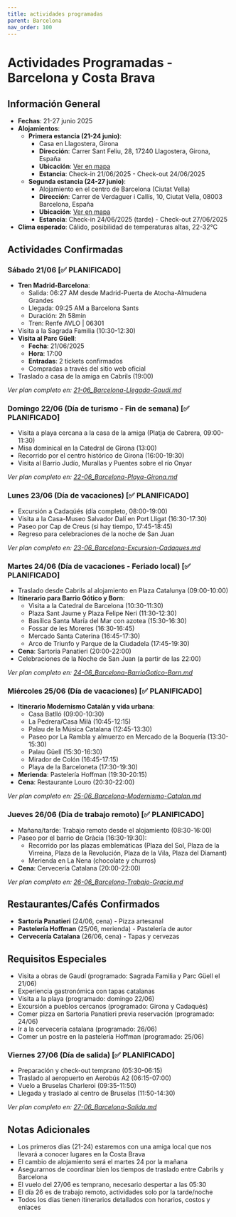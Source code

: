 ```yaml
---
title: actividades programadas
parent: Barcelona
nav_order: 100
---
```


# Actividades Programadas - Barcelona y Costa Brava

## Información General
- **Fechas**: 21-27 junio 2025
- **Alojamientos**: 
  * **Primera estancia (21-24 junio)**: 
    * Casa en Llagostera, Girona
    * **Dirección**: Carrer Sant Feliu, 28, 17240 Llagostera, Girona, España
    * **Ubicación**: [Ver en mapa](https://maps.app.goo.gl/ZkyrnvrBv3GWAE3PA)
    * **Estancia**: Check-in 21/06/2025 - Check-out 24/06/2025
  * **Segunda estancia (24-27 junio)**:
    * Alojamiento en el centro de Barcelona (Ciutat Vella)
    * **Dirección**: Carrer de Verdaguer i Callís, 10, Ciutat Vella, 08003 Barcelona, España
    * **Ubicación**: [Ver en mapa](https://maps.app.goo.gl/uGgMjk9sLqzLuwUn8)
    * **Estancia**: Check-in 24/06/2025 (tarde) - Check-out 27/06/2025
- **Clima esperado**: Cálido, posibilidad de temperaturas altas, 22-32°C

## Actividades Confirmadas

### Sábado 21/06 [✅ PLANIFICADO]
- **Tren Madrid-Barcelona**:
  * Salida: 06:27 AM desde Madrid-Puerta de Atocha-Almudena Grandes
  * Llegada: 09:25 AM a Barcelona Sants
  * Duración: 2h 58min
  * Tren: Renfe AVLO | 06301
- Visita a la Sagrada Familia (10:30-12:30)
- **Visita al Parc Güell**:
  * **Fecha**: 21/06/2025
  * **Hora**: 17:00
  * **Entradas**: 2 tickets confirmados
  * Compradas a través del sitio web oficial
- Traslado a casa de la amiga en Cabrils (19:00)

_Ver plan completo en: [21-06_Barcelona-Llegada-Gaudi.md](./21-06_Barcelona-Llegada-Gaudi.md)_

### Domingo 22/06 (Día de turismo - Fin de semana) [✅ PLANIFICADO]
- Visita a playa cercana a la casa de la amiga (Platja de Cabrera, 09:00-11:30)
- Misa dominical en la Catedral de Girona (13:00)
- Recorrido por el centro histórico de Girona (16:00-19:30)
- Visita al Barrio Judío, Murallas y Puentes sobre el río Onyar

_Ver plan completo en: [22-06_Barcelona-Playa-Girona.md](./22-06_Barcelona-Playa-Girona.md)_

### Lunes 23/06 (Día de vacaciones) [✅ PLANIFICADO]
- Excursión a Cadaqúés (día completo, 08:00-19:00)
- Visita a la Casa-Museo Salvador Dalí en Port Lligat (16:30-17:30)
- Paseo por Cap de Creus (si hay tiempo, 17:45-18:45)
- Regreso para celebraciones de la noche de San Juan

_Ver plan completo en: [23-06_Barcelona-Excursion-Cadaques.md](./23-06_Barcelona-Excursion-Cadaques.md)_

### Martes 24/06 (Día de vacaciones - Feriado local) [✅ PLANIFICADO]
- Traslado desde Cabrils al alojamiento en Plaza Catalunya (09:00-10:00)
- **Itinerario para Barrio Gótico y Born**:
  * Visita a la Catedral de Barcelona (10:30-11:30)
  * Plaza Sant Jaume y Plaza Felipe Neri (11:30-12:30)
  * Basílica Santa María del Mar con azotea (15:30-16:30)
  * Fossar de les Moreres (16:30-16:45)
  * Mercado Santa Caterina (16:45-17:30)
  * Arco de Triunfo y Parque de la Ciudadela (17:45-19:30)
- **Cena**: Sartoria Panatieri (20:00-22:00)
- Celebraciones de la Noche de San Juan (a partir de las 22:00)

_Ver plan completo en: [24-06_Barcelona-BarrioGotico-Born.md](./24-06_Barcelona-BarrioGotico-Born.md)_

### Miércoles 25/06 (Día de vacaciones) [✅ PLANIFICADO]
- **Itinerario Modernismo Catalán y vida urbana**:
  * Casa Batlló (09:00-10:30)
  * La Pedrera/Casa Milà (10:45-12:15)
  * Palau de la Música Catalana (12:45-13:30)
  * Paseo por La Rambla y almuerzo en Mercado de la Boquería (13:30-15:30)
  * Palau Güell (15:30-16:30)
  * Mirador de Colón (16:45-17:15)
  * Playa de la Barceloneta (17:30-19:30)
- **Merienda**: Pastelería Hoffman (19:30-20:15)
- **Cena**: Restaurante Louro (20:30-22:00)

_Ver plan completo en: [25-06_Barcelona-Modernismo-Catalan.md](./25-06_Barcelona-Modernismo-Catalan.md)_

### Jueves 26/06 (Día de trabajo remoto) [✅ PLANIFICADO]
- Mañana/tarde: Trabajo remoto desde el alojamiento (08:30-16:00)
- Paseo por el barrio de Gràcia (16:30-19:30):
  * Recorrido por las plazas emblemáticas (Plaza del Sol, Plaza de la Virreina, Plaza de la Revolución, Plaza de la Vila, Plaza del Diamant)
  * Merienda en La Nena (chocolate y churros)
- **Cena**: Cervecería Catalana (20:00-22:00)

_Ver plan completo en: [26-06_Barcelona-Trabajo-Gracia.md](./26-06_Barcelona-Trabajo-Gracia.md)_

## Restaurantes/Cafés Confirmados
- **Sartoria Panatieri** (24/06, cena) - Pizza artesanal
- **Pastelería Hoffman** (25/06, merienda) - Pastelería de autor
- **Cervecería Catalana** (26/06, cena) - Tapas y cervezas

## Requisitos Especiales
- Visita a obras de Gaudí (programado: Sagrada Familia y Parc Güell el 21/06)
- Experiencia gastronómica con tapas catalanas
- Visita a la playa (programado: domingo 22/06)
- Excursión a pueblos cercanos (programado: Girona y Cadaqués)
- Comer pizza en Sartoria Panatieri previa reservación (programado: 24/06)
- Ir a la cervecería catalana (programado: 26/06)
- Comer un postre en la pastelería Hoffman (programado: 25/06)

### Viernes 27/06 (Día de salida) [✅ PLANIFICADO]
- Preparación y check-out temprano (05:30-06:15)
- Traslado al aeropuerto en Aerobús A2 (06:15-07:00)
- Vuelo a Bruselas Charleroi (09:35-11:50)
- Llegada y traslado al centro de Bruselas (11:50-14:30)

_Ver plan completo en: [27-06_Barcelona-Salida.md](./27-06_Barcelona-Salida.md)_

## Notas Adicionales
- Los primeros días (21-24) estaremos con una amiga local que nos llevará a conocer lugares en la Costa Brava
- El cambio de alojamiento será el martes 24 por la mañana
- Asegurarnos de coordinar bien los tiempos de traslado entre Cabrils y Barcelona
- El vuelo del 27/06 es temprano, necesario despertar a las 05:30
- El día 26 es de trabajo remoto, actividades solo por la tarde/noche
- Todos los días tienen itinerarios detallados con horarios, costos y enlaces




